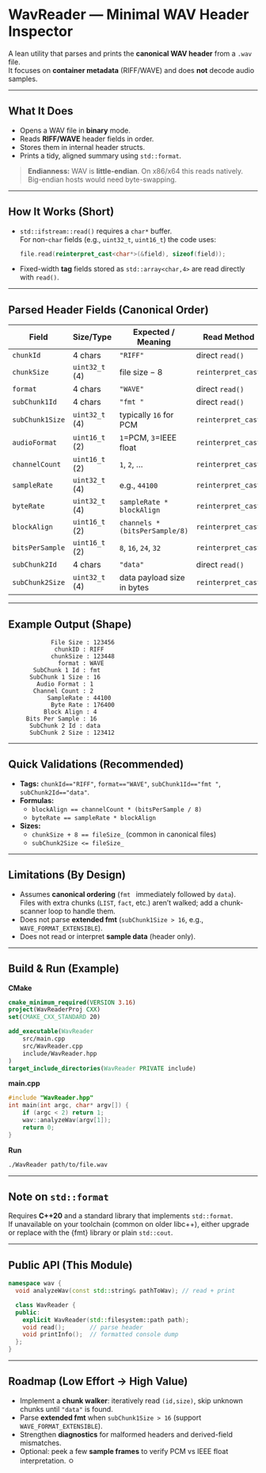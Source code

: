 # WavReader — Minimal WAV Header Inspector

A lean utility that parses and prints the **canonical WAV header** from a `.wav` file.  
It focuses on **container metadata** (RIFF/WAVE) and does **not** decode audio samples.

---

## What It Does

- Opens a WAV file in **binary** mode.
- Reads **RIFF/WAVE** header fields in order.
- Stores them in internal header structs.
- Prints a tidy, aligned summary using `std::format`.

> **Endianness:** WAV is **little-endian**. On x86/x64 this reads natively. Big-endian hosts would need byte-swapping.

---

## How It Works (Short)

- `std::ifstream::read()` requires a `char*` buffer.  
  For non-`char` fields (e.g., `uint32_t`, `uint16_t`) the code uses:
  ```cpp
  file.read(reinterpret_cast<char*>(&field), sizeof(field));
  ```
- Fixed-width **tag** fields stored as `std::array<char,4>` are read directly with `read()`.

---

## Parsed Header Fields (Canonical Order)

| Field           | Size/Type        | Expected / Meaning                      | Read Method        |
|-----------------|------------------|-----------------------------------------|--------------------|
| `chunkId`       | 4 chars          | `"RIFF"`                                | direct `read()`    |
| `chunkSize`     | `uint32_t` (4)   | file size − 8                           | `reinterpret_cast` |
| `format`        | 4 chars          | `"WAVE"`                                | direct `read()`    |
| `subChunk1Id`   | 4 chars          | `"fmt "`                                 | direct `read()`    |
| `subChunk1Size` | `uint32_t` (4)   | typically `16` for PCM                  | `reinterpret_cast` |
| `audioFormat`   | `uint16_t` (2)   | `1`=PCM, `3`=IEEE float                 | `reinterpret_cast` |
| `channelCount`  | `uint16_t` (2)   | `1`, `2`, …                             | `reinterpret_cast` |
| `sampleRate`    | `uint32_t` (4)   | e.g., `44100`                           | `reinterpret_cast` |
| `byteRate`      | `uint32_t` (4)   | `sampleRate * blockAlign`               | `reinterpret_cast` |
| `blockAlign`    | `uint16_t` (2)   | `channels * (bitsPerSample/8)`          | `reinterpret_cast` |
| `bitsPerSample` | `uint16_t` (2)   | `8`, `16`, `24`, `32`                   | `reinterpret_cast` |
| `subChunk2Id`   | 4 chars          | `"data"`                                | direct `read()`    |
| `subChunk2Size` | `uint32_t` (4)   | data payload size in bytes              | `reinterpret_cast` |

---

## Example Output (Shape)

```
            File Size : 123456
             chunkID : RIFF
            chunkSize : 123448
              format : WAVE
       SubChunk 1 Id : fmt 
      SubChunk 1 Size : 16
        Audio Format : 1
       Channel Count : 2
           SampleRate : 44100
            Byte Rate : 176400
          Block Align : 4
     Bits Per Sample : 16
      SubChunk 2 Id : data
      SubChunk 2 Size : 123412
```

---

## Quick Validations (Recommended)

- **Tags:** `chunkId=="RIFF"`, `format=="WAVE"`, `subChunk1Id=="fmt "`, `subChunk2Id=="data"`.
- **Formulas:**  
  - `blockAlign == channelCount * (bitsPerSample / 8)`  
  - `byteRate == sampleRate * blockAlign`
- **Sizes:**  
  - `chunkSize + 8 == fileSize_` (common in canonical files)  
  - `subChunk2Size <= fileSize_`

---

## Limitations (By Design)

- Assumes **canonical ordering** (`fmt ` immediately followed by `data`).  
  Files with extra chunks (`LIST`, `fact`, etc.) aren’t walked; add a chunk-scanner loop to handle them.
- Does not parse **extended fmt** (`subChunk1Size > 16`, e.g., `WAVE_FORMAT_EXTENSIBLE`).
- Does not read or interpret **sample data** (header only).

---

## Build & Run (Example)

**CMake**
```cmake
cmake_minimum_required(VERSION 3.16)
project(WavReaderProj CXX)
set(CMAKE_CXX_STANDARD 20)

add_executable(WavReader
    src/main.cpp
    src/WavReader.cpp
    include/WavReader.hpp
)
target_include_directories(WavReader PRIVATE include)
```

**main.cpp**
```cpp
#include "WavReader.hpp"
int main(int argc, char* argv[]) {
    if (argc < 2) return 1;
    wav::analyzeWav(argv[1]);
    return 0;
}
```

**Run**
```bash
./WavReader path/to/file.wav
```

---

## Note on `std::format`

Requires **C++20** and a standard library that implements `std::format`.  
If unavailable on your toolchain (common on older libc++), either upgrade or replace with the {fmt} library or plain `std::cout`.

---

## Public API (This Module)

```cpp
namespace wav {
  void analyzeWav(const std::string& pathToWav); // read + print

  class WavReader {
  public:
    explicit WavReader(std::filesystem::path path);
    void read();       // parse header
    void printInfo();  // formatted console dump
  };
}
```

---

## Roadmap (Low Effort → High Value)

- Implement a **chunk walker**: iteratively read `(id,size)`, skip unknown chunks until `"data"` is found.
- Parse **extended fmt** when `subChunk1Size > 16` (support `WAVE_FORMAT_EXTENSIBLE`).
- Strengthen **diagnostics** for malformed headers and derived-field mismatches.
- Optional: peek a few **sample frames** to verify PCM vs IEEE float interpretation.
ㅇ

